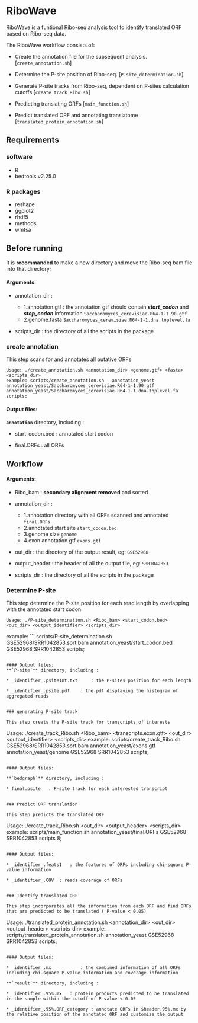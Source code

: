 # RiboWave 

RiboWave is a funtional Ribo-seq analysis tool to identify translated ORF based on Ribo-seq data.

The RiboWave workflow consists of:

* Create the annotation file for the subsequent analysis. [`create_annotation.sh`]

* Determine the P-site position of Ribo-seq. [`P-site_determination.sh`]

* Generate P-site tracks from Ribo-seq, dependent on P-sites calculation cutoffs.[`create_track_Ribo.sh`]

* Predicting translating ORFs [`main_function.sh`]

* Predict translated ORF and annotating translatome [`translated_protein_annotation.sh`]

## Requirements
### software
* R 
* bedtools v2.25.0 

### R packages
* reshape
* ggplot2
* rhdf5
* methods
* wmtsa

## Before running 
It is **recommanded** to make a new directory and move the Ribo-seq bam file into that directory;

#### Arguments:
- annotation_dir  : 
  - 1.annotation.gtf : the annotation gtf should contain ***start_codon*** and ***stop_codon*** information  `Saccharomyces_cerevisiae.R64-1-1.90.gtf` 
  - 2.genome.fasta `Saccharomyces_cerevisiae.R64-1-1.dna.toplevel.fa` 

- scripts_dir 	: the directory of all the scripts in the package

### create annotation

This step scans for and annotates all putative ORFs 

```
Usage: ./create_annotation.sh <annotation_dir> <genome.gtf> <fasta> <scripts_dir>
example: scripts/create_annotation.sh   annotation_yeast     annotation_yeast/Saccharomyces_cerevisiae.R64-1-1.90.gtf    annotation_yeast/Saccharomyces_cerevisiae.R64-1-1.dna.toplevel.fa   scripts;
```

#### Output files:
**`annotation`** directory, including :

* start_codon.bed 	: annotated start codon 

* final.ORFs 	: all ORFs 

## Workflow

#### Arguments:
- Ribo_bam 	: **secondary alignment removed** and sorted

- annotation_dir  : 
  - 1.annotation directory with all ORFs scanned and annotated `final.ORFs` 
  - 2.annotated start site `start_codon.bed` 
  - 3.genome size `genome` 
  - 4.exon annotation gtf `exons.gtf` 

- out_dir 	: the directory of the output result, eg: `GSE52968`

- output_header 	: the header of all the output file, eg: `SRR1042853` 

- scripts_dir 	: the directory of all the scripts in the package


### Determine P-site 

This step determine the P-site position for each read length by overlapping with the annotated start codon 

```
Usage: ./P-site_determination.sh <Ribo_bam> <start_codon.bed> <out_dir> <output_identifier> <scripts_dir>
```
example: ```
scripts/P-site_determination.sh   GSE52968/SRR1042853.sort.bam       annotation_yeast/start_codon.bed      GSE52968        SRR1042853         scripts;
```

#### Output files:
**`P-site`** directory, including :

* _identifier_.psite1nt.txt 	: the P-sites position for each length

* _identifier_.psite.pdf 	: the pdf displaying the histogram of aggregated reads


### generating P-site track 

This step creats the P-site track for transcripts of interests

```
Usage: ./create_track_Ribo.sh <Ribo_bam> <transcripts.exon.gtf> <genome> <out_dir> <output_identifier> <scripts_dir>
example: scripts/create_track_Ribo.sh      GSE52968/SRR1042853.sort.bam              annotation_yeast/exons.gtf       annotation_yeast/genome      GSE52968     SRR1042853         scripts;
```

#### Output files:

**`bedgraph`** directory, including :

* final.psite 	: P-site track for each interested transcript


### Predict ORF translation

This step predicts the translated ORF

```
Usage: ./create_track_Ribo.sh <transcript exon gtf> <genome> <out_dir> <output_header> <scripts_dir> <cores>
example: scripts/main_function.sh          annotation_yeast/final.ORFs     GSE52968         SRR1042853         scripts     8;
```

#### Output files:

* _identifier_.feats1 	: the features of ORFs including chi-square P-value information

* _identifier_.COV	: reads coverage of ORFs


### Identify translated ORF

This step incorporates all the information from each ORF and find ORFs that are predicted to be translated ( P-value < 0.05) 

```
Usage: ./translated_protein_annotation.sh <annotation_dir> <out_dir> <output_header> <scripts_dir>
example: scripts/translated_protein_annotation.sh  annotation_yeast       GSE52968       SRR1042853    scripts;
```

#### Output files:

* _identifier_.mx 			: the combined information of all ORFs including chi-square P-value information and coverage information

**`result`** directory, including :

* _identifier_.95%.mx 	: protein products predicted to be translated in the sample within the cutoff of P-value < 0.05

* _identifier_.95%.ORF_category : annotate ORFs in $header.95%.mx by the relative position of the annotated ORF and customize the output

